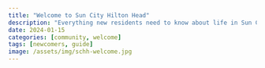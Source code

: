 ```yaml
---
title: "Welcome to Sun City Hilton Head"
description: "Everything new residents need to know about life in Sun City Hilton Head."
date: 2024-01-15
categories: [community, welcome]
tags: [newcomers, guide]
image: /assets/img/schh-welcome.jpg
---
```

